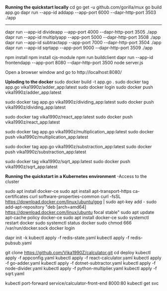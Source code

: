 

**Running the quickstart locally**
cd <working dir>
go get -u github.com/gorilla/mux
go build app.go
dapr run --app-id addapp --app-port 6000 --dapr-http-port 3503 ./app

-----
dapr run --app-id divideapp --app-port 4000 --dapr-http-port 3505 ./app
dapr run --app-id multiplyapp --app-port 5000 --dapr-http-port 3508 ./app
dapr run --app-id subtractapp --app-port 7000 --dapr-http-port 3504 ./app
dapr run --app-id sqrtapp --app-port 9000 --dapr-http-port 3509 ./app

npm install
npm install cjs-module
npm run buildclient
dapr run --app-id frontendapp --app-port 8080 --dapr-http-port 3500 node server.js

Open a browser window and go to http://localhost:8080/


**Uploding to the docker**
sudo docker build -t app.go .
sudo docker tag app.go vika1990z/adder_app:latest
sudo docker login
sudo docker push vika1990z/adder_app:latest

sudo docker tag app.go vika1990z/dividing_app:latest
sudo docker push vika1990z/dividing_app:latest

sudo docker tag vika1990z/react_app:latest
sudo docker push vika1990z/react_app:latest

sudo docker tag app.go vika1990z/multiplication_app:latest
sudo docker push vika1990z/multiplication_app:latest

sudo docker tag app.go vika1990z/substraction_app:latest
sudo docker push vika1990z/substraction_app:latest

sudo docker tag vika1990z/sqrt_app:latest
sudo docker push vika1990z/sqrt_app:latest

**Running the quickstart in a Kubernetes environment**
-Access to the cluster

sudo apt install docker-ce
sudo apt install apt-transport-https ca-certificates curl software-properties-common
curl -fsSL https://download.docker.com/linux/ubuntu/gpg | sudo apt-key add -
sudo add-apt-repository "deb [arch=amd64] https://download.docker.com/linux/ubuntu focal stable"
sudo apt update
apt-cache policy docker-ce
sudo apt install docker-ce
sudo systemctl restart docker
sudo systemctl status docker
sudo chmod 666 /var/run/docker.sock
docker login

dapr init -k
kubectl apply -f redis-state.yaml
kubectl apply -f redis-pubsub.yaml

git clone https://github.com/Vika1990Z/calculator.git
cd deploy
kubectl apply -f appconfig.yaml
kubectl apply -f react-calculator.yaml
kubectl apply -f go-adder.yaml
kubectl apply -f dotnet-subtractor.yaml
kubectl apply -f node-divider.yaml
kubectl apply -f python-multiplier.yaml
kubectl apply -f sqrt.yaml

kubectl port-forward service/calculator-front-end 8000:80
kubectl get svc

